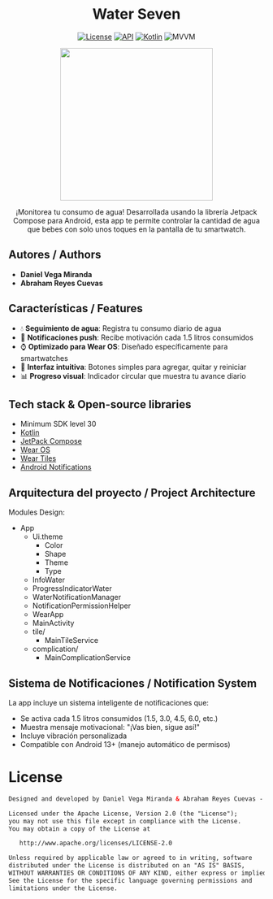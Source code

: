 <h1 align="center"> Water Seven </h1>

<p align="center">
  <a href="https://opensource.org/licenses/Apache-2.0"><img alt="License" src="https://img.shields.io/badge/License-Apache%202.0-blue.svg"/></a>
  <a href="https://android-arsenal.com/api?level=30"><img alt="API" src="https://img.shields.io/badge/API-26%2B-brightgreen.svg?style=flat"/></a>
  <a href="https://kotlinlang.org"><img alt="Kotlin" src="https://img.shields.io/badge/Kotlin-1.10.xx-blue"/></a>
  <img alt="MVVM" src="https://img.shields.io/badge/Jetpack Compose-Interface-orange"/>
</p>

<p align="center">
  <img src="https://github.com/marlonsantini/WaterSeven/blob/master/screenShot.png" width="300"><br>
</p>

<p align="center">
¡Monitorea tu consumo de agua! Desarrollada usando la librería Jetpack Compose para Android, esta app te permite controlar la cantidad de agua que bebes con solo unos toques en la pantalla de tu smartwatch.
</p>

## Autores / Authors
- **Daniel Vega Miranda**
- **Abraham Reyes Cuevas**

## Características / Features
- 💧 **Seguimiento de agua**: Registra tu consumo diario de agua
- 🔔 **Notificaciones push**: Recibe motivación cada 1.5 litros consumidos
- ⌚ **Optimizado para Wear OS**: Diseñado específicamente para smartwatches
- 🎯 **Interfaz intuitiva**: Botones simples para agregar, quitar y reiniciar
- 📊 **Progreso visual**: Indicador circular que muestra tu avance diario

## Tech stack & Open-source libraries
- Minimum SDK level 30
- [Kotlin](https://kotlinlang.org/)
- [JetPack Compose](https://developer.android.com/jetpack/compose)
- [Wear OS](https://developer.android.com/training/wearables)
- [Wear Tiles](https://developer.android.com/training/articles/wear-tiles)
- [Android Notifications](https://developer.android.com/develop/ui/views/notifications)

## Arquitectura del proyecto / Project Architecture
Modules Design:
- App
  - Ui.theme
    - Color
    - Shape
    - Theme
    - Type
   - InfoWater
   - ProgressIndicatorWater
   - WaterNotificationManager
   - NotificationPermissionHelper
   - WearApp
   - MainActivity
   - tile/
     - MainTileService
   - complication/
     - MainComplicationService

## Sistema de Notificaciones / Notification System
La app incluye un sistema inteligente de notificaciones que:
- Se activa cada 1.5 litros consumidos (1.5, 3.0, 4.5, 6.0, etc.)
- Muestra mensaje motivacional: "¡Vas bien, sigue así!"
- Incluye vibración personalizada
- Compatible con Android 13+ (manejo automático de permisos)

# License
```xml
Designed and developed by Daniel Vega Miranda & Abraham Reyes Cuevas - 2025

Licensed under the Apache License, Version 2.0 (the "License");
you may not use this file except in compliance with the License.
You may obtain a copy of the License at

   http://www.apache.org/licenses/LICENSE-2.0

Unless required by applicable law or agreed to in writing, software
distributed under the License is distributed on an "AS IS" BASIS,
WITHOUT WARRANTIES OR CONDITIONS OF ANY KIND, either express or implied.
See the License for the specific language governing permissions and
limitations under the License.
```

